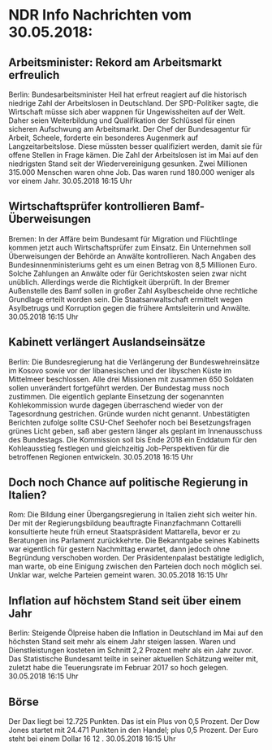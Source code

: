 # NDR Info Nachrichten vom 30.05.2018:


## Arbeitsminister: Rekord am Arbeitsmarkt erfreulich
Berlin:	Bundesarbeitsminister Heil hat erfreut reagiert auf die historisch niedrige Zahl der Arbeitslosen in Deutschland. Der SPD-Politiker sagte, die Wirtschaft müsse sich aber wappnen für Ungewissheiten auf der Welt. Daher seien Weiterbildung und Qualifikation der Schlüssel für einen sicheren Aufschwung am Arbeitsmarkt. Der Chef der Bundesagentur für Arbeit, Scheele, forderte ein besonderes Augenmerk auf Langzeitarbeitslose. Diese müssten besser qualifiziert werden, damit sie für offene Stellen in Frage kämen. Die Zahl der Arbeitslosen ist im Mai auf den niedrigsten Stand seit der Wiedervereinigung gesunken. Zwei Millionen 315.000 Menschen waren ohne Job. Das waren rund 180.000 weniger als vor einem Jahr. 30.05.2018 16:15 Uhr 

## Wirtschaftsprüfer kontrollieren Bamf-Überweisungen
Bremen: In der Affäre beim Bundesamt für Migration und Flüchtlinge kommen jetzt auch Wirtschaftsprüfer zum Einsatz. Ein Unternehmen soll Überweisungen der Behörde an Anwälte kontrollieren. Nach Angaben des Bundesinnenministeriums geht es um einen Betrag von 8,5 Millionen Euro. Solche Zahlungen an Anwälte oder für Gerichtskosten seien zwar nicht unüblich. Allerdings werde die Richtigkeit überprüft. In der Bremer Außenstelle des Bamf sollen in großer Zahl Asylbescheide ohne rechtliche Grundlage erteilt worden sein. Die Staatsanwaltschaft ermittelt wegen Asylbetrugs und Korruption gegen die frühere Amtsleiterin und Anwälte. 30.05.2018 16:15 Uhr 

## Kabinett verlängert Auslandseinsätze
Berlin: Die Bundesregierung hat die Verlängerung der Bundeswehreinsätze im Kosovo sowie vor der libanesischen und der libyschen Küste im Mittelmeer beschlossen. Alle drei Missionen mit zusammen 650 Soldaten sollen unverändert fortgeführt werden. Der Bundestag muss noch zustimmen. Die eigentlich geplante Einsetzung der sogenannten Kohlekommission wurde dagegen überraschend wieder von der Tagesordnung gestrichen. Gründe wurden nicht genannt. Unbestätigten Berichten zufolge sollte CSU-Chef Seehofer noch bei Besetzungsfragen grünes Licht geben, saß aber gestern länger als geplant im Innenausschuss des Bundestags. Die Kommission soll bis Ende 2018 ein Enddatum für den Kohleausstieg festlegen und gleichzeitig Job-Perspektiven für die betroffenen Regionen entwickeln. 30.05.2018 16:15 Uhr 

## Doch noch Chance auf politische Regierung in Italien?
Rom: Die Bildung einer Übergangsregierung in Italien zieht sich weiter hin. Der mit der Regierungsbildung beauftragte Finanzfachmann Cottarelli konsultierte heute früh erneut Staatspräsident Mattarella, bevor er zu Beratungen ins Parlament zurückkehrte. Die Bekanntgabe seines Kabinetts war eigentlich für gestern Nachmittag erwartet, dann jedoch ohne Begründung verschoben worden. Der Präsidentenpalast bestätigte lediglich, man warte, ob eine Einigung zwischen den Parteien doch noch möglich sei. Unklar war, welche Parteien gemeint waren. 30.05.2018 16:15 Uhr 

## Inflation auf höchstem Stand seit über einem Jahr
Berlin: Steigende Ölpreise haben die Inflation in Deutschland im Mai auf den höchsten Stand seit mehr als einem Jahr steigen lassen. Waren und Dienstleistungen kosteten im Schnitt 2,2 Prozent mehr als ein Jahr zuvor. Das Statistische Bundesamt teilte in seiner aktuellen Schätzung weiter mit, zuletzt habe die Teuerungsrate im Februar 2017 so hoch gelegen. 30.05.2018 16:15 Uhr 

## Börse
Der Dax liegt bei  12.725  Punkten. Das ist ein Plus von  0,5  Prozent. Der Dow Jones startet mit  24.471  Punkten in den Handel; plus  0,5  Prozent. Der Euro steht bei einem Dollar  16 12 . 30.05.2018 16:15 Uhr 

